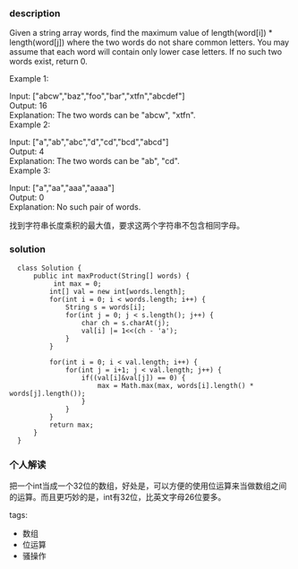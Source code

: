 ### description    
  Given a string array words, find the maximum value of length(word[i]) * length(word[j]) where the two words do not share common letters. You may assume that each word will contain only lower case letters. If no such two words exist, return 0.  
    
  Example 1:  
    
  Input: ["abcw","baz","foo","bar","xtfn","abcdef"]  
  Output: 16   
  Explanation: The two words can be "abcw", "xtfn".  
  Example 2:  
    
  Input: ["a","ab","abc","d","cd","bcd","abcd"]  
  Output: 4   
  Explanation: The two words can be "ab", "cd".  
  Example 3:  
    
  Input: ["a","aa","aaa","aaaa"]  
  Output: 0   
  Explanation: No such pair of words.  
    
  找到字符串长度乘积的最大值，要求这两个字符串不包含相同字母。  
### solution    
```    
  class Solution {  
      public int maxProduct(String[] words) {  
           int max = 0;  
          int[] val = new int[words.length];  
          for(int i = 0; i < words.length; i++) {  
              String s = words[i];  
              for(int j = 0; j < s.length(); j++) {  
                  char ch = s.charAt(j);  
                  val[i] |= 1<<(ch - 'a');  
              }  
          }  
    
          for(int i = 0; i < val.length; i++) {  
              for(int j = i+1; j < val.length; j++) {  
                  if((val[i]&val[j]) == 0) {  
                      max = Math.max(max, words[i].length() * words[j].length());  
                  }  
              }  
          }  
          return max;  
      }  
  }  
```    
    
### 个人解读    
  把一个int当成一个32位的数组，好处是，可以方便的使用位运算来当做数组之间的运算。而且更巧妙的是，int有32位，比英文字母26位要多。    
    
    
tags:    
  -  数组  
  -  位运算  
  -  骚操作  
